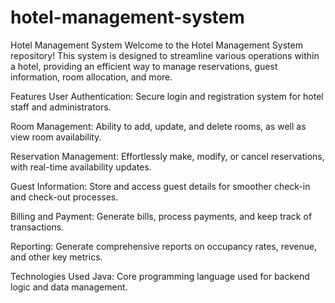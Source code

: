 # hotel-management-system
Hotel Management System
Welcome to the Hotel Management System repository! This system is designed to streamline various operations within a hotel, providing an efficient way to manage reservations, guest information, room allocation, and more.

Features
User Authentication: Secure login and registration system for hotel staff and administrators.

Room Management: Ability to add, update, and delete rooms, as well as view room availability.

Reservation Management: Effortlessly make, modify, or cancel reservations, with real-time availability updates.

Guest Information: Store and access guest details for smoother check-in and check-out processes.

Billing and Payment: Generate bills, process payments, and keep track of transactions.

Reporting: Generate comprehensive reports on occupancy rates, revenue, and other key metrics.



Technologies Used
Java: Core programming language used for backend logic and data management.
